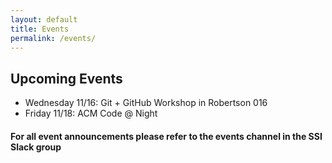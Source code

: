 ```yaml
---
layout: default
title: Events
permalink: /events/
---
```


## Upcoming Events

* Wednesday 11/16: Git + GitHub Workshop in Robertson 016
* Friday 11/18: ACM Code @ Night

#### For all event announcements please refer to the events channel in the SSI Slack group